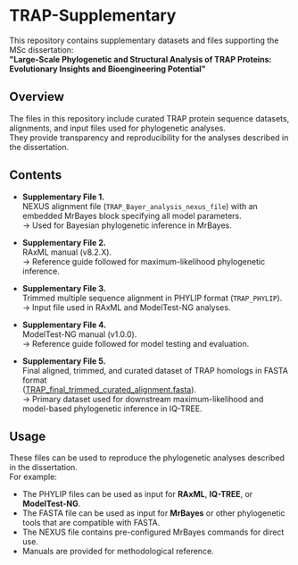 # TRAP-Supplementary

This repository contains supplementary datasets and files supporting the MSc dissertation:  
**"Large-Scale Phylogenetic and Structural Analysis of TRAP Proteins: Evolutionary Insights and Bioengineering Potential"**  


## Overview
The files in this repository include curated TRAP protein sequence datasets, alignments, and input files used for phylogenetic analyses.  
They provide transparency and reproducibility for the analyses described in the dissertation.

## Contents

- **Supplementary File 1.**  
  NEXUS alignment file (`TRAP_Bayer_analysis_nexus_file`) with an embedded MrBayes block specifying all model parameters.  
  → Used for Bayesian phylogenetic inference in MrBayes.  

- **Supplementary File 2.**  
  RAxML manual (v8.2.X).  
  → Reference guide followed for maximum-likelihood phylogenetic inference.  

- **Supplementary File 3.**  
  Trimmed multiple sequence alignment in PHYLIP format (`TRAP_PHYLIP`).  
  → Input file used in RAxML and ModelTest-NG analyses.  

- **Supplementary File 4.**  
  ModelTest-NG manual (v1.0.0).  
  → Reference guide followed for model testing and evaluation.  

- **Supplementary File 5.**  
  Final aligned, trimmed, and curated dataset of TRAP homologs in FASTA format  
  ([TRAP_final_trimmed_curated_alignment.fasta](https://github.com/alezpapas9/TRAP-Supplementary/blob/fc2ed2ac270ab43c5af6febf20cf51e928dad921/TRAP_final_trimmed_curated_alignment.fasta)).  
  → Primary dataset used for downstream maximum-likelihood and model-based phylogenetic inference in IQ-TREE.  

## Usage
These files can be used to reproduce the phylogenetic analyses described in the dissertation.  
For example:
- The PHYLIP files can be used as input for **RAxML**, **IQ-TREE**, or **ModelTest-NG**.
- The FASTA file can be used as input for **MrBayes** or other phylogenetic tools that are compatible with FASTA.  
- The NEXUS file contains pre-configured MrBayes commands for direct use.  
- Manuals are provided for methodological reference.
